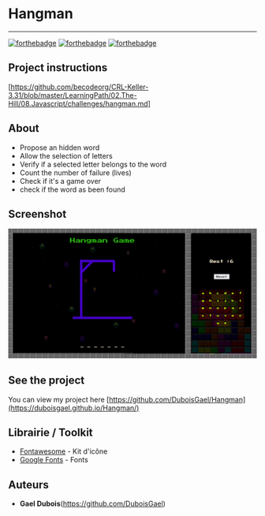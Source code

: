 # Hangman

<hr>

[![forthebadge](https://forthebadge.com/images/badges/made-with-javascript.svg)](https://forthebadge.com)
[![forthebadge](https://forthebadge.com/images/badges/uses-html.svg)](https://forthebadge.com)
[![forthebadge](https://forthebadge.com/images/badges/uses-css.svg)](https://forthebadge.com)


## Project instructions

[https://github.com/becodeorg/CRL-Keller-3.31/blob/master/LearningPath/02.The-Hill/08.Javascript/challenges/hangman.md]

## About

* Propose an hidden word
* Allow the selection of letters
* Verify if a selected letter belongs to the word
* Count the number of failure (lives)
* Check if it's a game over
* check if the word as been found

## Screenshot

![alt text](https://raw.githubusercontent.com/DuboisGael/Hangman/main/assets/image/hangman.png)

## See the project

You can view my project here [https://github.com/DuboisGael/Hangman](https://duboisgael.github.io/Hangman/)

## Librairie / Toolkit
* [Fontawesome](https://fontawesome.com/) - Kit d'icône
* [Google Fonts](https://fonts.google.com/) - Fonts

## Auteurs
* **Gael Dubois**(https://github.com/DuboisGael)
